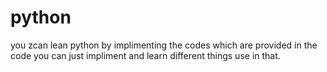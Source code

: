 # python
you zcan lean python by implimenting the codes which are provided in the code 
you can just impliment and learn different things use in that.
